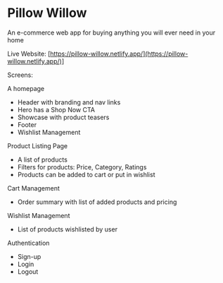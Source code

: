 # Pillow Willow
An e-commerce web app for buying anything you will ever need in your home

Live Website: [https://pillow-willow.netlify.app/](https://pillow-willow.netlify.app/)]

Screens:

A homepage
- Header with branding and nav links
- Hero has a Shop Now CTA
- Showcase with product teasers
- Footer
- Wishlist Management

Product Listing Page
- A list of products
- Filters for products: Price, Category, Ratings
- Products can be added to cart or put in wishlist

Cart Management
- Order summary with list of added products and pricing

Wishlist Management
- List of products wishlisted by user

Authentication
- Sign-up
- Login
- Logout
